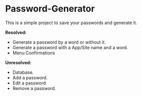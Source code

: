 # Password-Generator
This is a simple project to save your passwords and generate it.

**Resolved:**
  - Generate a password by a word or without it.
  - Generate a password with a App/Site name and a word.
  - Menu Confirmations

**Unresolved:**
  - Database.
  - Add a password.
  - Edit a password
  - Remove a password.
